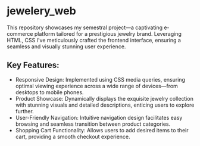 # jewelery_web
This repository showcases my semestral project—a captivating e-commerce platform tailored for a prestigious jewelry brand. Leveraging HTML, CSS I've meticulously crafted the frontend interface, ensuring a seamless and visually stunning user experience.
## Key Features:

- Responsive Design: Implemented using CSS media queries, ensuring optimal viewing experience across a wide range of devices—from desktops to mobile phones.
- Product Showcase: Dynamically displays the exquisite jewelry collection with stunning visuals and detailed descriptions, enticing users to explore further.
- User-Friendly Navigation: Intuitive navigation design facilitates easy browsing and seamless transition between product categories.
- Shopping Cart Functionality: Allows users to add desired items to their cart, providing a smooth checkout experience.
